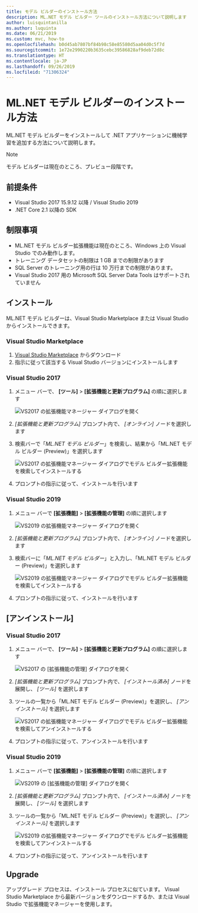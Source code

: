 ```yaml
---
title: モデル ビルダーのインストール方法
description: ML.NET モデル ビルダー ツールのインストール方法について説明します
author: luisquintanilla
ms.author: luquinta
ms.date: 06/21/2019
ms.custom: mvc, how-to
ms.openlocfilehash: b0d45ab7807bf84b98c58e85580d5aa04d0c5f7d
ms.sourcegitcommit: 1e72e2990220b3635cebc39586828af9deb72d8c
ms.translationtype: HT
ms.contentlocale: ja-JP
ms.lasthandoff: 09/26/2019
ms.locfileid: "71306324"
---
```

# <a name="how-to-install-mlnet-model-builder"></a>ML.NET モデル ビルダーのインストール方法

ML.NET モデル ビルダーをインストールして .NET アプリケーションに機械学習を追加する方法について説明します。

> [!NOTE]
> モデル ビルダーは現在のところ、プレビュー段階です。

## <a name="pre-requisites"></a>前提条件

- Visual Studio 2017 15.9.12 以降 / Visual Studio 2019
- .NET Core 2.1 以降の SDK

## <a name="limitations"></a>制限事項

- ML.NET モデル ビルダー拡張機能は現在のところ、Windows 上の Visual Studio でのみ動作します。
- トレーニング データセットの制限は 1 GB までの制限があります
- SQL Server のトレーニング用の行は 10 万行までの制限があります。
- Visual Studio 2017 用の Microsoft SQL Server Data Tools はサポートされていません

## <a name="install"></a>インストール

ML.NET モデル ビルダーは、Visual Studio Marketplace または Visual Studio からインストールできます。 

### <a name="visual-studio-marketplace"></a>Visual Studio Marketplace

1. [Visual Studio Marketplace](https://marketplace.visualstudio.com/items?itemName=MLNET.07) からダウンロード
1. 指示に従って該当する Visual Studio バージョンにインストールします

### <a name="visual-studio-2017"></a>Visual Studio 2017

1. メニュー バーで、 **[ツール]**  >  **[拡張機能と更新プログラム]** の順に選択します

    ![VS2017 の拡張機能マネージャー ダイアログを開く](./media/install-model-builder/vs2017-open-extensions-manager.png)

1. *[拡張機能と更新プログラム]* プロンプト内で、 *[オンライン]* ノードを選択します
1. 検索バーで「*ML.NET モデル ビルダー*」を検索し、結果から「ML.NET モデル ビルダー (Preview)」を選択します

    ![VS2017 の拡張機能マネージャー ダイアログでモデル ビルダー拡張機能を検索してインストールする](./media/install-model-builder/vs2017-install-model-builder.png)

1. プロンプトの指示に従って、インストールを行います

### <a name="visual-studio-2019"></a>Visual Studio 2019

1. メニュー バーで **[拡張機能]**  >  **[拡張機能の管理]** の順に選択します

    ![VS2019 の拡張機能マネージャー ダイアログを開く](./media/install-model-builder/vs2019-open-extensions-manager.png)

1. *[拡張機能と更新プログラム]* プロンプト内で、 *[オンライン]* ノードを選択します
1. 検索バーに「*ML.NET モデル ビルダー*」と入力し、「ML.NET モデル ビルダー (Preview)」を選択します

    ![VS2019 の拡張機能マネージャー ダイアログでモデル ビルダー拡張機能を検索してインストールする](./media/install-model-builder/vs2019-install-model-builder.png)

1. プロンプトの指示に従って、インストールを行います

## <a name="uninstall"></a>[アンインストール]

### <a name="visual-studio-2017"></a>Visual Studio 2017

1. メニュー バーで、 **[ツール]**  >  **[拡張機能と更新プログラム]** の順に選択します

    ![VS2017 の [拡張機能の管理] ダイアログを開く](./media/install-model-builder/vs2017-open-extensions-manager.png)

1. *[拡張機能と更新プログラム]* プロンプト内で、 *[インストール済み]* ノードを展開し、 *[ツール]* を選択します
1. ツールの一覧から「ML.NET モデル ビルダー (Preview)」を選択し、 *[アンインストール]* を選択します

    ![VS2017 の拡張機能マネージャー ダイアログでモデル ビルダー拡張機能を検索してアンインストールする](./media/install-model-builder/vs2017-uninstall-model-builder.png)

1. プロンプトの指示に従って、アンインストールを行います

### <a name="visual-studio-2019"></a>Visual Studio 2019

1. メニュー バーで **[拡張機能]**  >  **[拡張機能の管理]** の順に選択します

    ![VS2019 の [拡張機能の管理] ダイアログを開く](./media/install-model-builder/vs2019-open-extensions-manager.png)

1. *[拡張機能と更新プログラム]* プロンプト内で、 *[インストール済み]* ノードを展開し、 *[ツール]* を選択します
1. ツールの一覧から「ML.NET モデル ビルダー (Preview)」を選択し、 *[アンインストール]* を選択します

    ![VS2019 の拡張機能マネージャー ダイアログでモデル ビルダー拡張機能を検索してアンインストールする](./media/install-model-builder/vs2019-uninstall-model-builder.png)

1. プロンプトの指示に従って、アンインストールを行います

## <a name="upgrade"></a>Upgrade

アップグレード プロセスは、インストール プロセスに似ています。 Visual Studio Marketplace から最新バージョンをダウンロードするか、または Visual Studio で拡張機能マネージャーを使用します。
